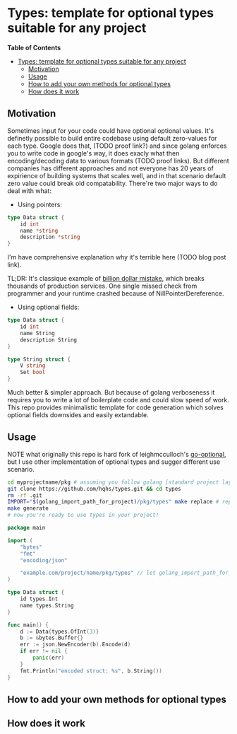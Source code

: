 Types: template for optional types suitable for any project
===

<!-- markdown-toc start - Don't edit this section. Run M-x markdown-toc-refresh-toc -->
**Table of Contents**

- [Types: template for optional types suitable for any project](#types-template-for-optional-types-suitable-for-any-project)
    - [Motivation](#motivation)
    - [Usage](#usage)
    - [How to add your own methods for optional types](#how-to-add-your-own-methods-for-optional-types)
    - [How does it work](#how-does-it-work)

<!-- markdown-toc end -->


## Motivation

Sometimes input for your code could have optional optional values. It's
definetly possible to build entire codebase using default zero-values for each
type. Google does that, (TODO proof link?) and since golang enforces you to
write code in google's way, it does exacly what then encoding/decoding data to
various formats  (TODO proof links). But different companies has different
approaches and not everyone has 20 years of expirience of building systems that
scales well, and in that scenario default zero value could break old
compatability. There're two major ways to do deal with what:

- Using pointers:

``` go
type Data struct {
    id int
    name *string
    description *string
}
```

I'm have comprehensive explanation why it's terrible here (TODO blog post link).

TL;DR: It's classique example of [billion dollar
mistake](https://en.wikipedia.org/w/index.php?title=Tony_Hoare&action=edit&section=3&editintro=Template:BLP_editintro),
which breaks thousands of production services. One single missed check from
programmer and your runtime crashed because of NillPointerDereference. 

- Using optional fields:

``` go
type Data struct {
    id int
    name String
    description String
}

type String struct {
    V string
    Set bool
}
```

Much better & simpler approach. But because of golang verboseness it requires
you to write a lot of boilerplate code and could slow speed of work. This repo
provides minimalistic template for code generation which solves optional fields
downsides and easily extandable.

## Usage

NOTE what originally this repo is hard fork of leighmcculloch's
[go-optional](https://github.com/leighmcculloch/go-optional), but I use other
implementation of optional types and sugger different use scenario.

``` sh
cd myprojectname/pkg # assuming you follow golang [standard project layout](https://github.com/golang-standards/project-layout)
git clone https://github.com/hqhs/types.git && cd types 
rm -rf .git
IMPORT="$(golang_import_path_for_project)/pkg/types" make replace # replace import path 
make generate
# now you're ready to use types in your project!
```

``` go
package main

import (
    "bytes"
    "fmt"
    "encoding/json"

    "example.com/project/name/pkg/types" // let golang_import_path_for_project be "example.com/project/name"
) 

type Data struct {
    id types.Int
    name types.String
}

func main() {
    d := Data{types.OfInt(3)}
    b := &bytes.Buffer{}
    err := json.NewEncoder(b).Encode(d)
    if err != nil {
        panic(err)
    }
    fmt.Println("encoded struct: %s", b.String())
}
```

## How to add your own methods for optional types


## How does it work




